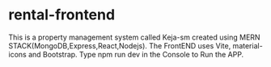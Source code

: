 # rental-frontend
This is a property management  system called Keja-sm
created using MERN STACK(MongoDB,Express,React,Nodejs).
The FrontEND uses Vite, material-icons and Bootstrap.
Type npm run dev in the Console to Run the APP.
